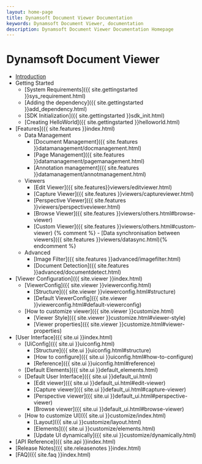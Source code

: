 ```yaml
---
layout: home-page
title: Dynamsoft Document Viewer Documentation
keywords: Dynamsoft Document Viewer, documentation
description: Dynamsoft Document Viewer Documentation Homepage
---
```


# Dynamsoft Document Viewer 


- [Introduction]({{site.introduction}}index.html) 
- Getting Started
    - [System Requirements]({{ site.gettingstarted }}sys_requirement.html)
    - [Adding the dependency]({{ site.gettingstarted }}add_dependency.html)
    - [SDK Initialization]({{ site.gettingstarted }}sdk_init.html) 
    - [Creating HelloWorld]({{ site.gettingstarted }}helloworld.html)
- [Features]({{ site.features }}index.html)
    - Data Management
        - [Document Management]({{ site.features }}datamanagement/docmanagement.html)
        - [Page Management]({{ site.features }}datamanagement/pagemanagement.html)
        - [Annotation management]({{ site.features }}datamanagement/annotmanagement.html)
    - Viewers
        - [Edit Viewer]({{ site.features}}viewers/editviewer.html)
        - [Capture Viewer]({{ site.features }}viewers/captureviewer.html)
        - [Perspective Viewer]({{ site.features }}viewers/perspectiveviewer.html)
        - [Browse Viewer]({{ site.features }}viewers/others.html#browse-viewer)
        - [Custom Viewer]({{ site.features }}viewers/others.html#custom-viewer)
        {% comment %} - [Data synchronisation between viewers]({{ site.features }}viewers/datasync.html){% endcomment %}
    - Advanced
        - [Image Filter]({{ site.features }}advanced/imagefilter.html)
        - [Document Detection]({{ site.features }}advanced/documentdetect.html)
- [Viewer Configuration]({{ site.viewer }}index.html)
    - [ViewerConfig]({{ site.viewer }}viewerconfig.html)
        - [Structure]({{ site.viewer }}viewerconfig.html#structure)
        - [Default ViewerConfig]({{ site.viewer }}viewerconfig.html#default-viewerconfig)
    - [How to customize viewer]({{ site.viewer }}customize.html)
        - [Viewer Style]({{ site.viewer }}customize.html#viewer-style)
        - [Viewer properties]({{ site.viewer }}customize.html#viewer-properties)
- [User Interface]({{ site.ui }}index.html)
    - [UiConfig]({{ site.ui }}uiconfig.html)
        - [Structure]({{ site.ui }}uiconfig.html#structure)
        - [How to configure]({{ site.ui }}uiconfig.html#how-to-configure)
        - [Reference]({{ site.ui }}uiconfig.html#reference)
    - [Default Elements]({{ site.ui }}default_elements.html)
    - [Default User Interface]({{ site.ui }}default_ui.html)
        - [Edit viewer]({{ site.ui }}default_ui.html#edit-viewer)
        - [Capture viewer]({{ site.ui }}default_ui.html#capture-viewer)
        - [Perspective viewer]({{ site.ui }}default_ui.html#perspective-viewer)
        - [Browse viewer]({{ site.ui }}default_ui.html#browse-viewer)
    - [How to customize UI]({{ site.ui }}customize/index.html)
        - [Layout]({{ site.ui }}customize/layout.html)
        - [Elements]({{ site.ui }}customize/elements.html)
        - [Update UI dynamically]({{ site.ui }}customize/dynamically.html)
- [API Reference]({{ site.api }}index.html)
- [Release Notes]({{ site.releasenotes }}index.html)
- [FAQ]({{ site.faq }}index.html)